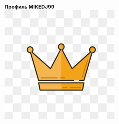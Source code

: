 ### Профиль MIKEDJ99 ![Image alt](https://github.com/ifxory-plugins/painGaming/raw/gh-pages/crown.jpg)
